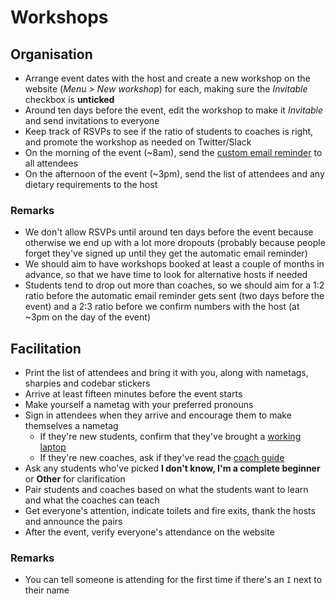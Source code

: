 # Workshops

## Organisation

- Arrange event dates with the host and create a new workshop on the website (_Menu > New workshop_) for each, making sure the _Invitable_ checkbox is **unticked**
- Around ten days before the event, edit the workshop to make it _Invitable_ and send invitations to everyone
- Keep track of RSVPs to see if the ratio of students to coaches is right, and promote the workshop as needed on Twitter/Slack
- On the morning of the event (~8am), send the [custom email reminder][email-reminder] to all attendees
- On the afternoon of the event (~3pm), send the list of attendees and any dietary requirements to the host

### Remarks

- We don't allow RSVPs until around ten days before the event because otherwise we end up with a lot more dropouts (probably because people forget they've signed up until they get the automatic email reminder)
- We should aim to have workshops booked at least a couple of months in advance, so that we have time to look for alternative hosts if needed
- Students tend to drop out more than coaches, so we should aim for a 1:2 ratio before the automatic email reminder gets sent (two days before the event) and a 2:3 ratio before we confirm numbers with the host (at ~3pm on the day of the event)

## Facilitation

- Print the list of attendees and bring it with you, along with nametags, sharpies and codebar stickers
- Arrive at least fifteen minutes before the event starts
- Make yourself a nametag with your preferred pronouns
- Sign in attendees when they arrive and encourage them to make themselves a nametag
  - If they're new students, confirm that they've brought a [working laptop][working-laptop]
  - If they're new coaches, ask if they've read the [coach guide][coach-guide]
- Ask any students who've picked **I don't know, I'm a complete beginner** or **Other** for clarification
- Pair students and coaches based on what the students want to learn and what the coaches can teach
- Get everyone's attention, indicate toilets and fire exits, thank the hosts and announce the pairs
- After the event, verify everyone's attendance on the website

### Remarks

- You can tell someone is attending for the first time if there's an `I` next to their name

[email-reminder]: ../email-templates
[working-laptop]: http://tutorials.codebar.io/general/setup/tutorial.html
[coach-guide]: https://codebar.io/effective-teacher-guide
